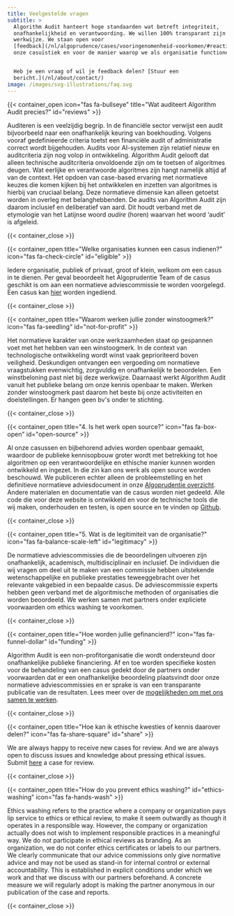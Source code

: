 ```yaml
---
title: Veelgestelde vragen
subtitle: >
  Algorithm Audit hanteert hoge standaarden wat betreft integriteit,
  onafhankelijkheid en verantwoording. We willen 100% transparant zijn over onze
  werkwijze. We staan open voor
  [feedback](/nl/algoprudence/cases/vooringenomenheid-voorkomen/#reaction) op
  onze casuïstiek en voor de manier waarop we als organisatie functioneren.


  Heb je een vraag of wil je feedback delen? [Stuur een
  bericht.](/nl/about/contact/)
image: /images/svg-illustrations/faq.svg
---
```


{{< container_open icon="fas fa-bullseye" title="Wat auditeert Algorithm Audit precies?" id="reviews" >}}

Auditeren is een veelzijdig begrip. In de financiële sector verwijst een audit bijvoorbeeld naar een onafhankelijk keuring van boekhouding. Volgens vooraf gedefinieerde criteria toetst een financiële audit of administratie correct wordt bijgehouden. Audits voor AI-systemen zijn relatief nieuw en auditcriteria zijn nog volop in ontwikkeling. Algorithm Audit gelooft dat alleen technische auditcriteria onvoldoende zijn om te toetsen of algoritmes deugen. Wat eerlijke en verantwoorde algoritmes zijn hangt namelijk altijd af van de context. Het opdoen van case-based ervaring met normatieve keuzes die komen kijken bij het ontwikkelen en inzetten van algoritmes is hierbij van cruciaal belang. Deze normatieve dimensie kan alleen getoetst worden in overleg met belanghebbenden. De audits van Algorithm Audit zijn daarom inclusief en deliberatief van aard. Dit houdt verband met de etymologie van het Latijnse woord *audire* (horen) waarvan het woord ‘audit’ is afgeleid.

{{< container_close >}}

{{< container_open title="Welke organisaties kunnen een casus indienen?" icon="fas fa-check-circle" id="eligible" >}}

Iedere organisatie, publiek of privaat, groot of klein, welkom om een casus in te dienen. Per geval beoordeelt het Algoprudentie Team of de casus geschikt is om aan een normatieve adviescommissie te worden voorgelegd. Een casus kan [hier](/algoprudence/submit-a-case/) worden ingediend.

{{< container_close >}}

{{< container_open title="Waarom werken jullie zonder winstoogmerk?" icon="fas fa-seedling" id="not-for-profit" >}}

Het normatieve karakter van onze werkzaamheden staat op gespannen voet met het hebben van een winstoogmerk. In de context van technologische ontwikkeling wordt winst vaak geprioriteerd boven veiligheid. Deskundigen ontvangen een vergoeding om normatieve vraagstukken evenwichtig, zorgvuldig en onafhankelijk te beoordelen. Een winstbeloning past niet bij deze werkwijze. Daarnaast werkt Algorithm Audit vanuit het publieke belang om onze kennis openbaar te maken. Werken zonder winstoogmerk past daarom het beste bij onze activiteiten en doelstellingen. Er hangen geen bv's onder te stichting.

{{< container_close >}}

{{< container_open title="4.	Is het werk open source?" icon="fas fa-box-open" id="open-source" >}}

Al onze casussen en bijbehorend advies worden openbaar gemaakt, waardoor de publieke kennisopbouw groter wordt met betrekking tot hoe algoritmen op een verantwoordelijke en ethische manier kunnen worden ontwikkeld en ingezet. In die zin kan ons werk als open source worden beschouwd. We publiceren echter alleen de probleemstelling en het definitieve normatieve adviesdocument in onze [Algoprudentie overzicht](https://algorithmaudit.eu/nl/algoprudence/). Andere materialen en documentatie van de casus worden niet gedeeld. Alle code die voor deze website is ontwikkeld en voor de technische tools die wij maken, onderhouden en testen, is open source en te vinden op [Github](https://github.com/NGO-Algorithm-Audit).

{{< container_close >}}

{{< container_open title="5.	Wat is de legitimiteit van de organisatie?" icon="fas fa-balance-scale-left" id="legitimacy" >}}

De normatieve adviescommissies die de beoordelingen uitvoeren zijn onafhankelijk, academisch, multidisciplinair en inclusief. De individuen die wij vragen om deel uit te maken van een commissie hebben uitstekende wetenschappelijke en publieke prestaties teweeggebracht over het relevante vakgebied in een bepaalde casus. De adviescommissie experts hebben geen verband met de algoritmische methoden of organisaties die worden beoordeeld. We werken samen met partners onder expliciete voorwaarden om ethics washing te voorkomen.

{{< container_close >}}

{{< container_open title="Hoe worden jullie gefinancierd?" icon="fas fa-funnel-dollar" id="funding" >}}

Algorithm Audit is een non-profitorganisatie die wordt ondersteund door onafhankelijke publieke financiering. Af en toe worden specifieke kosten voor de behandeling van een casus gedekt door de partners onder voorwaarden dat er een onafhankelijke beoordeling plaatsvindt door onze normatieve adviescommissies en er sprake is van een transparante publicatie van de resultaten. Lees meer over de [mogelijkheden om met ons samen te werken](https://algorithmaudit.eu/nl/knowledge-platform/collaboration/).

{{< container_close >}}

{{< container_open title="Hoe kan ik ethische kwesties of kennis daarover delen?" icon="fas fa-share-square" id="share" >}}

We are always happy to receive new cases for review. And we are always open to discuss issues and knowledge about pressing ethical issues. Submit [here](/algoprudence/submit-a-case/) a case for review.

{{< container_close >}}

{{< container_open title="How do you prevent ethics washing?" id="ethics-washing" icon="fas fa-hands-wash" >}}

Ethics washing refers to the practice where a company or organization pays lip service to ethics or ethical review, to make it seem outwardly as though it operates in a responsible way. However, the company or organization actually does not wish to implement responsible practices in a meaningful way. We do not participate in ethical reviews as branding. As an organization, we do not confer ethics certificates or labels to our partners. We clearly communicate that our advice commissions only give normative advice and may not be used as stand-in for internal control or external accountability. This is established in explicit conditions under which we work and that we discuss with our partners beforehand. A concrete measure we will regularly adopt is making the partner anonymous in our publication of the case and reports.

{{< container_close >}}

